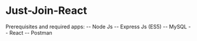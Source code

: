 # Just-Join-React

Prerequisites and required apps:
-- Node Js
-- Express Js (ES5)
-- MySQL
-- React
-- Postman
